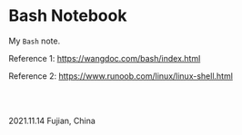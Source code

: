 # Bash Notebook

My `Bash` note.

Reference 1: https://wangdoc.com/bash/index.html

Reference 2: https://www.runoob.com/linux/linux-shell.html

<br/></br>

2021.11.14	Fujian, China